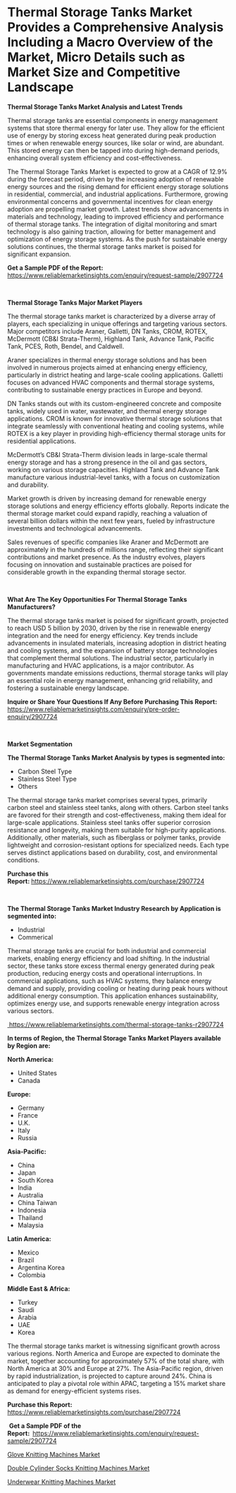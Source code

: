 <p><h1>Thermal Storage Tanks Market Provides a Comprehensive Analysis Including a Macro Overview of the Market, Micro Details such as Market Size and Competitive Landscape</h1></p><p><strong>Thermal Storage Tanks Market Analysis and Latest Trends</strong></p>
<p><p>Thermal storage tanks are essential components in energy management systems that store thermal energy for later use. They allow for the efficient use of energy by storing excess heat generated during peak production times or when renewable energy sources, like solar or wind, are abundant. This stored energy can then be tapped into during high-demand periods, enhancing overall system efficiency and cost-effectiveness.</p><p>The Thermal Storage Tanks Market is expected to grow at a CAGR of 12.9% during the forecast period, driven by the increasing adoption of renewable energy sources and the rising demand for efficient energy storage solutions in residential, commercial, and industrial applications. Furthermore, growing environmental concerns and governmental incentives for clean energy adoption are propelling market growth. Latest trends show advancements in materials and technology, leading to improved efficiency and performance of thermal storage tanks. The integration of digital monitoring and smart technology is also gaining traction, allowing for better management and optimization of energy storage systems. As the push for sustainable energy solutions continues, the thermal storage tanks market is poised for significant expansion.</p></p>
<p><strong>Get a Sample PDF of the Report:&nbsp;</strong> <a href="https://www.reliablemarketinsights.com/enquiry/request-sample/2907724?utm_campaign=1938&utm_medium=2&utm_source=Github&utm_content=ia&utm_term=12032025&utm_id=thermal-storage-tanks">https://www.reliablemarketinsights.com/enquiry/request-sample/2907724</a></p>
<p>&nbsp;</p>
<p><strong>Thermal Storage Tanks Major Market Players</strong></p>
<p><p>The thermal storage tanks market is characterized by a diverse array of players, each specializing in unique offerings and targeting various sectors. Major competitors include Araner, Galletti, DN Tanks, CROM, ROTEX, McDermott (CB&I Strata-Therm), Highland Tank, Advance Tank, Pacific Tank, PCES, Roth, Bendel, and Caldwell.</p><p>Araner specializes in thermal energy storage solutions and has been involved in numerous projects aimed at enhancing energy efficiency, particularly in district heating and large-scale cooling applications. Galletti focuses on advanced HVAC components and thermal storage systems, contributing to sustainable energy practices in Europe and beyond.</p><p>DN Tanks stands out with its custom-engineered concrete and composite tanks, widely used in water, wastewater, and thermal energy storage applications. CROM is known for innovative thermal storage solutions that integrate seamlessly with conventional heating and cooling systems, while ROTEX is a key player in providing high-efficiency thermal storage units for residential applications.</p><p>McDermott’s CB&I Strata-Therm division leads in large-scale thermal energy storage and has a strong presence in the oil and gas sectors, working on various storage capacities. Highland Tank and Advance Tank manufacture various industrial-level tanks, with a focus on customization and durability.</p><p>Market growth is driven by increasing demand for renewable energy storage solutions and energy efficiency efforts globally. Reports indicate the thermal storage market could expand rapidly, reaching a valuation of several billion dollars within the next few years, fueled by infrastructure investments and technological advancements.</p><p>Sales revenues of specific companies like Araner and McDermott are approximately in the hundreds of millions range, reflecting their significant contributions and market presence. As the industry evolves, players focusing on innovation and sustainable practices are poised for considerable growth in the expanding thermal storage sector.</p></p>
<p>&nbsp;</p>
<p><strong>What Are The Key Opportunities For Thermal Storage Tanks Manufacturers?</strong></p>
<p><p>The thermal storage tanks market is poised for significant growth, projected to reach USD 5 billion by 2030, driven by the rise in renewable energy integration and the need for energy efficiency. Key trends include advancements in insulated materials, increasing adoption in district heating and cooling systems, and the expansion of battery storage technologies that complement thermal solutions. The industrial sector, particularly in manufacturing and HVAC applications, is a major contributor. As governments mandate emissions reductions, thermal storage tanks will play an essential role in energy management, enhancing grid reliability, and fostering a sustainable energy landscape.</p></p>
<p><strong>Inquire or Share Your Questions If Any Before Purchasing This Report:</strong> <a href="https://www.reliablemarketinsights.com/enquiry/pre-order-enquiry/2907724?utm_campaign=1938&utm_medium=2&utm_source=Github&utm_content=ia&utm_term=12032025&utm_id=thermal-storage-tanks">https://www.reliablemarketinsights.com/enquiry/pre-order-enquiry/2907724</a></p>
<p>&nbsp;</p>
<p><strong>Market Segmentation</strong></p>
<p><strong>The Thermal Storage Tanks Market Analysis by types is segmented into:</strong></p>
<p><ul><li>Carbon Steel Type</li><li>Stainless Steel Type</li><li>Others</li></ul></p>
<p><p>The thermal storage tanks market comprises several types, primarily carbon steel and stainless steel tanks, along with others. Carbon steel tanks are favored for their strength and cost-effectiveness, making them ideal for large-scale applications. Stainless steel tanks offer superior corrosion resistance and longevity, making them suitable for high-purity applications. Additionally, other materials, such as fiberglass or polymer tanks, provide lightweight and corrosion-resistant options for specialized needs. Each type serves distinct applications based on durability, cost, and environmental conditions.</p></p>
<p><strong>Purchase this Report:&nbsp;</strong><a href="https://www.reliablemarketinsights.com/purchase/2907724?utm_campaign=1938&utm_medium=2&utm_source=Github&utm_content=ia&utm_term=12032025&utm_id=thermal-storage-tanks">https://www.reliablemarketinsights.com/purchase/2907724</a></p>
<p>&nbsp;</p>
<p><strong>The Thermal Storage Tanks Market Industry Research by Application is segmented into:</strong></p>
<p><ul><li>Industrial</li><li>Commerical</li></ul></p>
<p><p>Thermal storage tanks are crucial for both industrial and commercial markets, enabling energy efficiency and load shifting. In the industrial sector, these tanks store excess thermal energy generated during peak production, reducing energy costs and operational interruptions. In commercial applications, such as HVAC systems, they balance energy demand and supply, providing cooling or heating during peak hours without additional energy consumption. This application enhances sustainability, optimizes energy use, and supports renewable energy integration across various sectors.</p></p>
<p><a href="https://www.reliablemarketinsights.com/thermal-storage-tanks-r2907724?utm_campaign=1938&utm_medium=2&utm_source=Github&utm_content=ia&utm_term=12032025&utm_id=thermal-storage-tanks">&nbsp;https://www.reliablemarketinsights.com/thermal-storage-tanks-r2907724</a></p>
<p><strong>In terms of Region, the Thermal Storage Tanks Market Players available by Region are:</strong></p>
<p>
    <p> <strong> North America: </strong>
        <ul>
            <li>United States</li>
            <li>Canada</li>
        </ul>
        </p> 
    <p> <strong> Europe: </strong>
        <ul>
            <li>Germany</li>
            <li>France</li>
            <li>U.K.</li>
            <li>Italy</li>
            <li>Russia</li>
        </ul>
        </p> 
    <p> <strong> Asia-Pacific: </strong>
        <ul>
            <li>China</li>
            <li>Japan</li>
            <li>South Korea</li>
            <li>India</li>
            <li>Australia</li>
            <li>China Taiwan</li>
            <li>Indonesia</li>
            <li>Thailand</li>
            <li>Malaysia</li>
        </ul>
        </p> 
    <p> <strong> Latin America: </strong>
        <ul>
            <li>Mexico</li>
            <li>Brazil</li>
            <li>Argentina Korea</li>
            <li>Colombia</li>
        </ul>
        </p> 
    <p> <strong> Middle East & Africa: </strong>
        <ul>
            <li>Turkey</li>
            <li>Saudi</li>
            <li>Arabia</li>
            <li>UAE</li>
            <li>Korea</li>
        </ul>
    </p>
    </p>
<p><p>The thermal storage tanks market is witnessing significant growth across various regions. North America and Europe are expected to dominate the market, together accounting for approximately 57% of the total share, with North America at 30% and Europe at 27%. The Asia-Pacific region, driven by rapid industrialization, is projected to capture around 24%. China is anticipated to play a pivotal role within APAC, targeting a 15% market share as demand for energy-efficient systems rises.</p></p>
<p><strong>Purchase this Report: </strong><a href="https://www.reliablemarketinsights.com/purchase/2907724?utm_campaign=1938&utm_medium=2&utm_source=Github&utm_content=ia&utm_term=12032025&utm_id=thermal-storage-tanks">https://www.reliablemarketinsights.com/purchase/2907724</a></p>
<p>&nbsp;<strong>Get a Sample PDF of the Report:&nbsp;&nbsp;</strong><a href="https://www.reliablemarketinsights.com/enquiry/request-sample/2907724?utm_campaign=1938&utm_medium=2&utm_source=Github&utm_content=ia&utm_term=12032025&utm_id=thermal-storage-tanks">https://www.reliablemarketinsights.com/enquiry/request-sample/2907724</a></p>
<p><strong></strong></p>
<p><p><a href="https://github.com/carendesrochers299/Market-Research-Report-List-1/blob/main/glove-knitting-machines-market.md?utm_campaign=1938&utm_medium=2&utm_source=Github&utm_content=ia&utm_term=12032025&utm_id=thermal-storage-tanks">Glove Knitting Machines Market</a></p><p><a href="https://github.com/hannajuana198484/Market-Research-Report-List-1/blob/main/double-cylinder-socks-knitting-machines-market.md?utm_campaign=1938&utm_medium=2&utm_source=Github&utm_content=ia&utm_term=12032025&utm_id=thermal-storage-tanks">Double Cylinder Socks Knitting Machines Market</a></p><p><a href="https://github.com/zitanebeibit9/Market-Research-Report-List-1/blob/main/underwear-knitting-machines-market.md?utm_campaign=1938&utm_medium=2&utm_source=Github&utm_content=ia&utm_term=12032025&utm_id=thermal-storage-tanks">Underwear Knitting Machines Market</a></p></p>